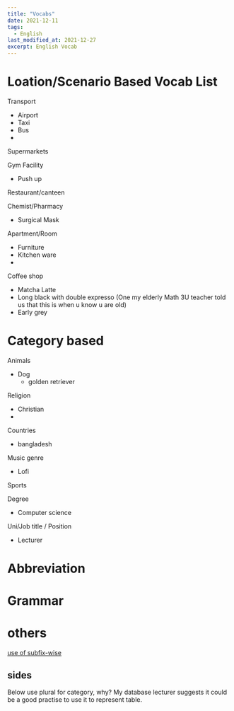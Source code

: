 ```yaml
---
title: "Vocabs"
date: 2021-12-11
tags:
  - English
last_modified_at: 2021-12-27
excerpt: English Vocab
---
```


# Loation/Scenario Based Vocab List

Transport
  - Airport
  - Taxi
  - Bus
  - 

Supermarkets

Gym Facility
  - Push up

Restaurant/canteen

Chemist/Pharmacy
  -  Surgical Mask

Apartment/Room
  - Furniture
  - Kitchen ware
  - 
Coffee shop
  - Matcha Latte 
  - Long black with double expresso (One my elderly Math 3U teacher told us that this is when u know u are old)
  - Early grey

# Category based

Animals
  - Dog
    - golden retriever

Religion
  - Christian
  - 
Countries
  - bangladesh

Music genre
  - Lofi

Sports

Degree
  - Computer science
  
Uni/Job title / Position
  - Lecturer

# Abbreviation

# Grammar


# others
[use of subfix-wise](https://english.stackexchange.com/questions/6713/when-is-it-correct-to-use-the-wise-suffix)

## sides

Below use plural for category, why? My database lecturer suggests it could be a good practise to use it to represent table.